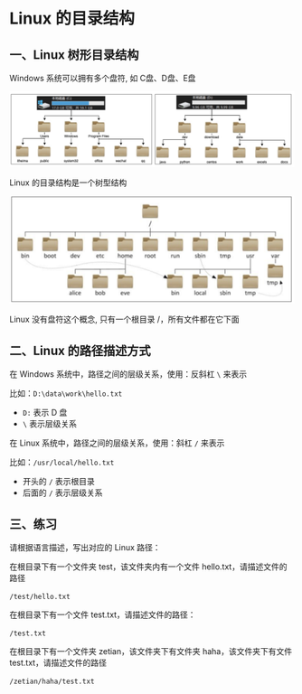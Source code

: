 # Linux 的目录结构

## 一、Linux 树形目录结构

Windows 系统可以拥有多个盘符, 如 C盘、D盘、E盘

![Windows目录结构](./NoteAssets/Windows目录结构.png)

Linux 的目录结构是一个树型结构

![Linux目录结构](./NoteAssets/Linux目录结构.png)

Linux 没有盘符这个概念, 只有一个根目录 /，所有文件都在它下面

## 二、Linux 的路径描述方式

在 Windows 系统中，路径之间的层级关系，使用：反斜杠  `\`  来表示

比如：`D:\data\work\hello.txt`

- `D:` 表示 D 盘
- `\` 表示层级关系

在 Linux 系统中，路径之间的层级关系，使用：斜杠 `/`  来表示

比如：`/usr/local/hello.txt`

- 开头的 `/` 表示根目录
- 后面的 `/` 表示层级关系

## 三、练习

请根据语言描述，写出对应的 Linux 路径：

在根目录下有一个文件夹 test，该文件夹内有一个文件 hello.txt，请描述文件的路径

`/test/hello.txt`

在根目录下有一个文件 test.txt，请描述文件的路径：

`/test.txt`

在根目录下有一个文件夹 zetian，该文件夹下有文件夹 haha，该文件夹下有文件 test.txt，请描述文件的路径

`/zetian/haha/test.txt`

